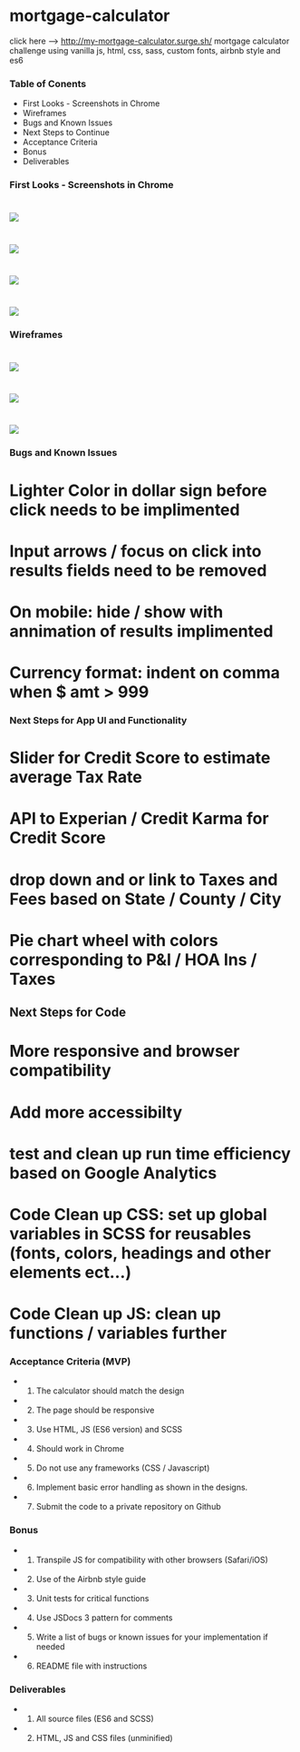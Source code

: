 # mortgage-calculator
click here --> http://my-mortgage-calculator.surge.sh/ 
mortgage calculator challenge using vanilla js, html, css, sass, custom fonts, airbnb style and es6

### Table of Conents
- First Looks - Screenshots in Chrome
- Wireframes
- Bugs and Known Issues
- Next Steps to Continue
- Acceptance Criteria
- Bonus
- Deliverables

### First Looks - Screenshots in Chrome
# ![](images/screenshots/mort-calc-1.png)
# ![](images/screenshots/mort-calc-2.png)
# ![](images/screenshots/mort-calc-3.png)
# ![](images/screenshots/mort-calc-4.png)

### Wireframes
# ![](images/screenshots/wireframe-1.png)
# ![](images/screenshots/wireframe-2.png)
# ![](images/screenshots/wireframe-3.png)

### Bugs and Known Issues
# Lighter Color in dollar sign before click needs to be implimented
# Input arrows / focus on click into results fields need to be removed
# On mobile: hide / show with annimation of results implimented
# Currency format: indent on comma when $ amt > 999

### Next Steps for App UI and Functionality
# Slider for Credit Score to estimate average Tax Rate
# API to Experian / Credit Karma for Credit Score
# drop down and or link to Taxes and Fees based on State / County / City
# Pie chart wheel with colors corresponding to P&I / HOA Ins / Taxes
## Next Steps for Code
# More responsive and browser compatibility
# Add more accessibilty
# test and clean up run time efficiency based on Google Analytics
# Code Clean up CSS: set up global variables in SCSS for reusables (fonts, colors, headings and other elements ect...)
# Code Clean up JS: clean up functions / variables further 

### Acceptance Criteria (MVP)
- 1. The calculator should match the design
- 2. The page should be responsive
- 3. Use HTML, JS (ES6 version) and SCSS
- 4. Should work in Chrome
- 5. Do not use any frameworks (CSS / Javascript)
- 6. Implement basic error handling as shown in the designs.
- 7. Submit the code to a private repository on Github

### Bonus
- 1. Transpile JS for compatibility with other browsers (Safari/iOS)
- 2. Use of the Airbnb style guide
- 3. Unit tests for critical functions
- 4. Use JSDocs 3 pattern for comments
- 5. Write a list of bugs or known issues for your implementation if needed
- 6. README file with instructions

### Deliverables
- 1. All source files (ES6 and SCSS)
- 2. HTML, JS and CSS files (unminified)
